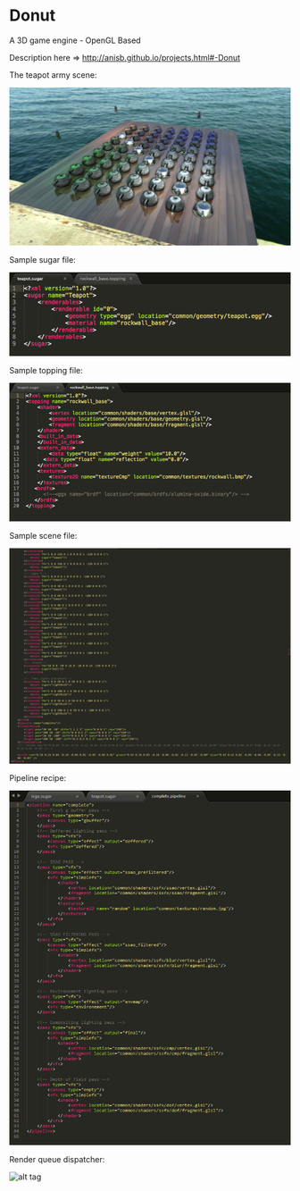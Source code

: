 Donut
=====

A 3D game engine - OpenGL Based

Description here => http://anisb.github.io/projects.html#-Donut

The teapot army scene:

![alt tag](https://raw.githubusercontent.com/AnisB/Donut/master/documentation/ssr.png)

Sample sugar file:

![alt tag](https://raw.githubusercontent.com/AnisB/Donut/master/documentation/sugar.PNG)

Sample topping file:

![alt tag](https://raw.githubusercontent.com/AnisB/Donut/master/documentation/topping.png)

Sample scene file:

![alt tag](https://raw.githubusercontent.com/AnisB/Donut/master/documentation/scene.PNG)

Pipeline recipe:

![alt tag](https://raw.githubusercontent.com/AnisB/Donut/master/documentation/pipeline.PNG)

Render queue dispatcher:

![alt tag](https://raw.githubusercontent.com/AnisB/Donut/master/documentation/example/dispatcher.png)
